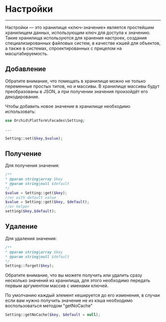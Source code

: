 # Настройки
----------

Настройки — это хранилище «ключ-значение» является простейшим хранилищем данных, использующим ключ для доступа к значению. Такие хранилища используются для хранения настроек, создания специализированных файловых систем, в качестве кэшей для объектов, а также в системах, спроектированных с прицелом на масштабируемость.

## Добавление

Обратите внимание, что помещать в хранилище можно не только переменные простых типов, но и массивы. В хранилище массивы будут преобразованы в JSON, а при получении значения произойдёт его декодирование.

Чтобы добавить новое значение в хранилище необходимо использовать:
```php
use Orchid\Platform\Facades\Setting;

...

Setting::set($key,$value);
```

## Получение

Для получения значения:
```php
/**
* @param string|array $key
* @param string|null $default
*/
$value = Setting::get($key);
//or with default value
$value = Setting::get($key, $default);
//or helper
setting($key,$default);
```

## Удаление

Для удаления значения:
```php
/**
* @param string|array $key
* @param string|null $default
*/
Setting::forget($key);
```



Обратите внимание, что вы можете получить или удалить сразу несколько значений из хранилища, для этого необходимо передать первым аргументом массив с именами ключей.

По умолчанию каждый элемент кешируется до его изменения, в случаи если вам нужно получить значение не из кэша необходимо воспользоваться методом "getNoCache"
```php
Setting::getNoCache($key, $default = null);
```

